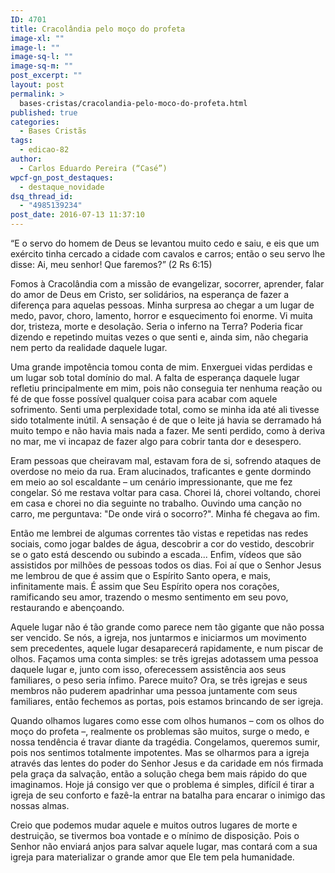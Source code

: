 ```yaml
---
ID: 4701
title: Cracolândia pelo moço do profeta
image-xl: ""
image-l: ""
image-sq-l: ""
image-sq-m: ""
post_excerpt: ""
layout: post
permalink: >
  bases-cristas/cracolandia-pelo-moco-do-profeta.html
published: true
categories:
  - Bases Cristãs
tags:
  - edicao-82
author:
  - Carlos Eduardo Pereira (“Casé”)
wpcf-gn_post_destaques:
  - destaque_novidade
dsq_thread_id:
  - "4985139234"
post_date: 2016-07-13 11:37:10
---
```

<p class="p1"><span class="s1">“E o servo do homem de Deus se levantou muito cedo e saiu, e eis que um exército tinha cercado a cidade com cavalos e carros; então o seu servo lhe disse: Ai, meu senhor! Que faremos?” (2 Rs 6:15)</span></p>
<p class="p3"><span class="s1">F</span><span class="s1">omos à Cracolândia com a missão de evangelizar, socorrer, aprender, falar do amor de Deus em Cristo, ser solidários, na esperança de fazer a diferença para aquelas pessoas. Minha surpresa ao chegar a um lugar de medo, pavor, choro, lamento, horror e esquecimento foi enorme. Vi muita dor, tristeza, morte e desolação. Seria o inferno na Terra? Poderia ficar dizendo e repetindo muitas vezes o que senti e, ainda sim, não chegaria nem perto da realidade daquele lugar.</span></p>
<p class="p1"><span class="s1">Uma grande impotência tomou conta de mim. Enxerguei vidas perdidas e um lugar sob total domínio do mal. A falta de esperança daquele lugar refletiu principalmente em mim, pois não conseguia ter nenhuma reação ou fé de que fosse possível qualquer coisa para acabar com aquele sofrimento. Senti uma perplexidade total, como se minha ida até ali tivesse sido totalmente inútil. A sensação é de que o leite já havia se derramado há muito tempo e não havia mais nada a fazer. Me senti perdido, como à deriva no mar, me vi incapaz de fazer algo para cobrir tanta dor e desespero. </span></p>
<p class="p1"><span class="s1">Eram pessoas que cheiravam mal, estavam fora de si, sofrendo ataques de overdose no meio da rua. Eram alucinados, traficantes e gente dormindo em meio ao sol escaldante – um cenário impressionante, que me fez congelar. Só me restava voltar para casa. Chorei lá, chorei voltando, chorei em casa e chorei no dia seguinte no trabalho. Ouvindo uma canção no carro, me perguntava: "De onde virá o socorro?". Minha fé chegava ao fim.</span></p>
<p class="p1"><span class="s1">Então me lembrei de algumas correntes tão vistas e repetidas nas redes sociais, como jogar baldes de água, descobrir a cor do vestido, descobrir se o gato está descendo ou subindo a escada... Enfim, vídeos que são assistidos por milhões de pessoas todos os dias. Foi aí que o Senhor Jesus me lembrou de que é assim que o Espírito Santo opera, e mais, infinitamente mais. É assim que Seu Espírito opera nos corações, ramificando seu amor, trazendo o mesmo sentimento em seu povo, restaurando e abençoando.</span></p>
<p class="p1"><span class="s1">Aquele lugar não é tão grande como parece nem tão gigante que não possa ser vencido. Se nós, a igreja, nos juntarmos e iniciarmos um movimento sem precedentes, aquele lugar desaparecerá rapidamente, e num piscar de olhos. Façamos uma conta simples: se três igrejas adotassem uma pessoa daquele lugar e, junto com isso, oferecessem assistência aos seus familiares, o peso seria ínfimo. Parece muito? Ora, se três igrejas e seus membros não puderem apadrinhar uma pessoa juntamente com seus familiares, então fechemos as portas, pois estamos brincando de ser igreja.</span></p>
<p class="p1"><span class="s1">Quando olhamos lugares como esse com olhos humanos – com os olhos do moço do profeta –, realmente os problemas são muitos, surge o medo, e nossa tendência é travar diante da tragédia. Congelamos, queremos sumir, pois nos sentimos totalmente impotentes. Mas se olharmos para a igreja através das lentes do poder do Senhor Jesus e da caridade em nós firmada pela graça da salvação, então a solução chega bem mais rápido do que imaginamos. Hoje já consigo ver que o problema é simples, difícil é tirar a igreja de seu conforto e fazê-la entrar na batalha para encarar o inimigo das nossas almas.</span></p>
<p class="p1"><span class="s1">Creio que podemos mudar aquele e muitos outros lugares de morte e destruição, se tivermos boa vontade e o mínimo de disposição. Pois o Senhor não enviará anjos para salvar aquele lugar, mas contará com a sua igreja para materializar o grande amor que Ele tem pela humanidade.</span></p>